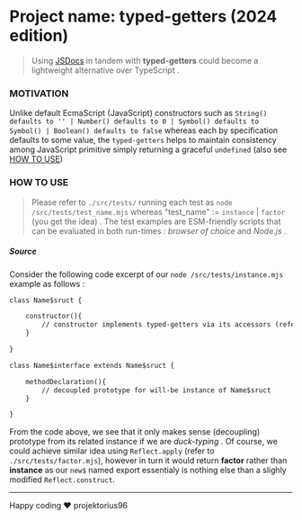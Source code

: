 # **Project name**: typed-getters (2024 edition)

> Using [JSDocs](https://jsdoc.app/) in tandem with **typed-getters** could become a lightweight alternative over TypeScript .

### MOTIVATION

Unlike default EcmaScript (JavaScript) constructors such as `String() defaults to '' | Number() defaults to 0 | Symbol() defaults to Symbol() | Boolean() defaults to false` whereas each by specification defaults to some value, the `typed-getters` helps to maintain consistency among JavaScript primitive simply returning a graceful `undefined` (also see [HOW TO USE](#how-to-use))

### HOW TO USE

> Please refer to `./src/tests/` running each test as `node /src/tests/test_name.mjs` whereas "test_name" := `instance` | `factor` (you get the idea) . The test examples are ESM-friendly scripts that can be evaluated in both run-times : _browser of choice_ and _Node.js_ .

##### Source

Consider the following code excerpt of our `node /src/tests/instance.mjs` example as follows :

```diff
class Name$sruct {

    constructor(){
        // constructor implements typed-getters via its accessors (refer to ./index.mjs for TypedMap Map constant)
    }

}

class Name$interface extends Name$sruct {

    methodDeclaration(){
        // decoupled prototype for will-be instance of Name$sruct
    }

}
```

From the code above, we see that it only makes sense (decoupling) prototype from its related instance if we are _duck-typing_ . Of course, we could achieve similar idea using `Reflect.apply` (refer to `./src/tests/factor.mjs`), however in turn it would return **factor** rather than **instance** as our `new$` named export essentialy is nothing else than a slighly modified `Reflect.construct`.

---

Happy coding ♥ projektorius96